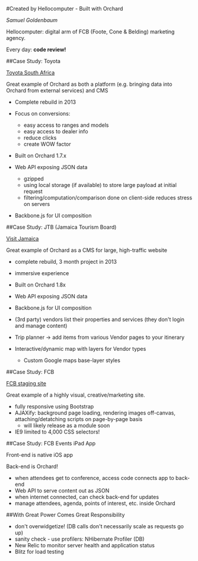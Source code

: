 #Created by Hellocomputer - Built with Orchard

*Samuel Goldenbaum*

Hellocomputer: digital arm of FCB (Foote, Cone & Belding) marketing agency.

Every day: **code review!**

##Case Study: Toyota

[Toyota South Africa](http://www.toyota.co.za)

Great example of Orchard as both a platform (e.g. bringing data into Orchard from external services) and CMS

  - Complete rebuild in 2013
  - Focus on conversions:
    - easy access to ranges and models
	- easy access to dealer info
	- reduce clicks
	- create WOW factor

  - Built on Orchard 1.7.x
  - Web API exposing JSON data
    - gzipped
	- using local storage (if available) to store large payload at initial request
	- filtering/computation/comparison done on client-side reduces stress on servers
  - Backbone.js for UI composition
  
##Case Study: JTB (Jamaica Tourism Board)

[Visit Jamaica](http://www.visitjamaica.com)

Great example of Orchard as a CMS for large, high-traffic website

  - complete rebuild, 3 month project in 2013
  - immersive experience

  - Built on Orchard 1.8x
  - Web API exposing JSON data
  - Backbone.js for UI composition
  
  - (3rd party) vendors list their properties and services (they don't login and manage content)
  - Trip planner -> add items from various Vendor pages to your itinerary
  - Interactive/dynamic map with layers for Vendor types
    - Custom Google maps base-layer styles

##Case Study: FCB

[FCB staging site](http://fcb.hellostaging.co.za)

Great example of a highly visual, creative/marketing site.

  - fully responsive using Bootstrap
  - AJAXify: background page loading, rendering images off-canvas, attaching/detatching scripts on page-by-page basis
    - will likely release as a module soon
  - IE9 limited to 4,000 CSS selectors! 
  
##Case Study: FCB Events iPad App

Front-end is native iOS app

Back-end is Orchard!

  - when attendees get to conference, access code connects app to back-end
  - Web API to serve content out as JSON
  - when internet connected, can check back-end for updates
  - manage attendees, agenda, points of interest, etc. inside Orchard
  
##With Great Power Comes Great Responsibility

  - don't overwidgetize! (DB calls don't necessarily scale as requests go up)
  - sanity check - use profilers: NHibernate Profiler (DB)
  - New Relic to monitor server health and application status
  - Blitz for load testing
